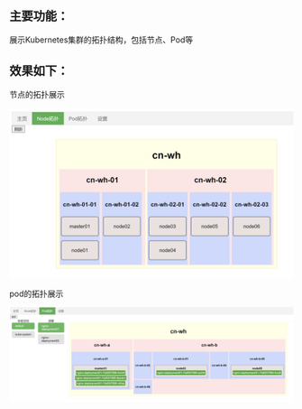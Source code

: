## 主要功能：

展示Kubernetes集群的拓扑结构，包括节点、Pod等

## 效果如下：

节点的拓扑展示

![节点的拓扑展示](/image/node.png)

pod的拓扑展示

![pod的拓扑展示](/image/pod.png)
